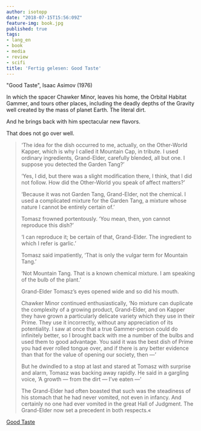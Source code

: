 ```yaml
---
author: isotopp
date: "2018-07-15T15:56:09Z"
feature-img: book.jpg
published: true
tags:
- lang_en
- book
- media
- review
- scifi
title: 'Fertig gelesen: Good Taste'
---
```

"Good Taste", Isaac Asimov (1976)


In which the spacer Chawker Minor, leaves his home, the Orbital Habitat Gammer, and tours other places, including the deadly depths of the Gravity well created by the mass of planet Earth. The literal dirt.

And he brings back with him spectacular new flavors.

That does not go over well.

>‘The idea for the dish occurred to me, actually, on the Other-World Kapper, which is why I called it Mountain Cap, in tribute. I used ordinary ingredients, Grand-Elder, carefully blended, all but one. I suppose you detected the Garden Tang?’
>
> ‘Yes, I did, but there was a slight modification there, I think, that I did not follow. How did the Other-World you speak of affect matters?’
>
> ‘Because it was not Garden Tang, Grand-Elder, not the chemical. I used a complicated mixture for the Garden Tang, a mixture whose nature I cannot be entirely certain of.’
>
> Tomasz frowned portentously. ‘You mean, then, yon cannot reproduce this dish?’
>
> ‘I can reproduce it; be certain of that, Grand-Elder. The ingredient to which I refer is garlic.’
>
> Tomasz said impatiently, ‘That is only the vulgar term for Mountain Tang.’
>
> ‘Not Mountain Tang. That is a known chemical mixture. I am speaking of the bulb of the plant.’
>
> Grand-Elder Tomasz’s eyes opened wide and so did his mouth.
>
> Chawker Minor continued enthusiastically, ‘No mixture can duplicate the complexity of a growing product, Grand-Elder, and on Kapper they have grown a particularly delicate variety which they use in their Prime. They use it incorrectly, without any appreciation of its potentiality. I saw at once that a true Gammer-person could do infinitely better, so I brought back with me a number of the bulbs and used them to good advantage. You said it was the best dish of Prime you had ever rolled tongue over, and if there is any better evidence than that for the value of opening our society, then —’
>
> But he dwindled to a stop at last and stared at Tomasz with surprise and alarm, Tomasz was backing away rapidly. He said in a gargling voice, ‘A growth — from the dirt — I’ve eaten —’
>
> The Grand-Elder had often boasted that such was the steadiness of his stomach that he had never vomited, not even in infancy. And certainly no one had ever vomited in the great Hall of Judgment. The Grand-Elder now set a precedent in both respects.«

[Good Taste](https://sites.google.com/site/asimovgoodtaste/)
